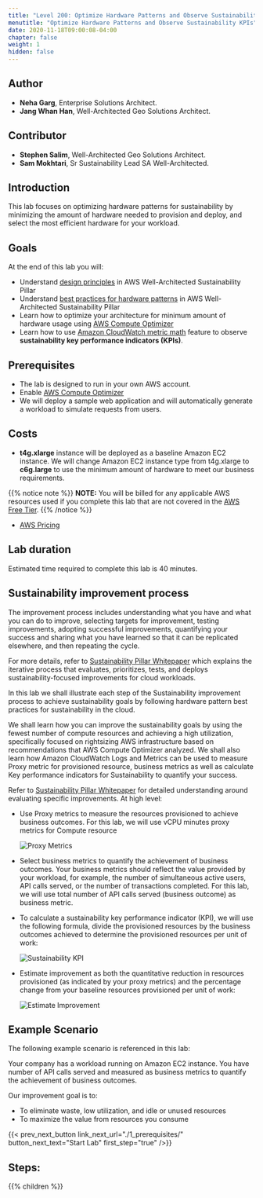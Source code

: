 ```yaml
---
title: "Level 200: Optimize Hardware Patterns and Observe Sustainability KPIs"
menutitle: "Optimize Hardware Patterns and Observe Sustainability KPIs"
date: 2020-11-18T09:00:08-04:00
chapter: false
weight: 1
hidden: false
---
```

## Author

- **Neha Garg**, Enterprise Solutions Architect.
- **Jang Whan Han**, Well-Architected Geo Solutions Architect.

## Contributor
- **Stephen Salim**, Well-Architected Geo Solutions Architect.
- **Sam Mokhtari**, Sr Sustainability Lead SA Well-Architected.

## Introduction

This lab focuses on optimizing hardware patterns for sustainability by minimizing the amount of hardware needed to provision and deploy, and select the most efficient hardware for your workload.

## Goals
At the end of this lab you will:

* Understand [design principles](https://docs.aws.amazon.com/wellarchitected/latest/sustainability-pillar/design-principles-for-sustainability-in-the-cloud.html) in AWS Well-Architected Sustainability Pillar 
* Understand [best practices for hardware patterns](https://docs.aws.amazon.com/wellarchitected/latest/sustainability-pillar/hardware-patterns.html) in AWS Well-Architected Sustainability Pillar
* Learn how to optimize your architecture for minimum amount of hardware usage using [AWS Compute Optimizer](https://aws.amazon.com/aws-cost-management/aws-cost-optimization/right-sizing/)
* Learn how to use [Amazon CloudWatch  metric math](https://docs.aws.amazon.com/AmazonCloudWatch/latest/monitoring/using-metric-math.html) feature to observe **sustainability key performance indicators (KPIs)**. 

## Prerequisites

* The lab is designed to run in your own AWS account.
* Enable [AWS Compute Optimizer](https://aws.amazon.com/compute-optimizer/)
* We will deploy a sample web application and will automatically generate a workload  to simulate requests from users.

## Costs
* **t4g.xlarge** instance will be deployed as a baseline Amazon EC2 instance. We will change Amazon EC2 instance type from t4g.xlarge to **c6g.large** to use the minimum amount of hardware to meet our business requirements.

{{% notice note %}}
**NOTE:** You will be billed for any applicable AWS resources used if you complete this lab that are not covered in the [AWS Free Tier](https://aws.amazon.com/free/).
{{% /notice %}}
* [AWS Pricing](https://aws.amazon.com/pricing/)

## Lab duration
Estimated time required to complete this lab is 40 minutes.

## Sustainability improvement process
The improvement process includes understanding what you have and what you can do to improve, selecting targets for improvement, testing improvements, adopting successful improvements, quantifying your success and sharing what you have learned so that it can be replicated elsewhere, and then repeating the cycle.

For more details, refer to [Sustainability Pillar Whitepaper](https://docs.aws.amazon.com/wellarchitected/latest/sustainability-pillar/improvement-process.html) which explains the iterative process that evaluates, prioritizes, tests, and deploys sustainability-focused improvements for cloud workloads.

In this lab we shall illustrate each step of the Sustainability improvement process to achieve sustainability goals by following hardware pattern best practices for sustainability in the cloud. 

We shall learn how you can improve the sustainability goals by using the fewest number of compute resources and achieving a high utilization, specifically focused on rightsizing AWS infrastructure based on recommendations that AWS Compute Optimizer analyzed. We shall also learn how Amazon CloudWatch Logs and Metrics can be used to measure Proxy metric for provisioned resource, business metrics as well as calculate Key performance indicators for Sustainability to quantify your success.

Refer to [Sustainability Pillar Whitepaper](https://docs.aws.amazon.com/wellarchitected/latest/sustainability-pillar/evaluate-specific-improvements.html) for detailed understanding around evaluating specific improvements. At high level:
* Use Proxy metrics to measure the resources provisioned to achieve business outcomes. For this lab, we will use vCPU minutes proxy metrics for Compute resource

  ![Proxy Metrics](/Sustainability/300_optimize_data_pattern_using_redshift_data_sharing/lab-0/images/proxy_metrics_type.png?classes=lab_picture_small)

* Select business metrics to quantify the achievement of business outcomes. Your business metrics should reflect the value provided by your workload, for example, the number of simultaneous active users, API calls served, or the number of transactions completed. For this lab, we will use total number of API calls served (business outcome) as business metric.

* To calculate a sustainability key performance indicator (KPI), we will use the following formula, divide the provisioned resources by the business outcomes achieved to determine the provisioned resources per unit of work:

    ![Sustainability KPI](/Sustainability/300_optimize_data_pattern_using_redshift_data_sharing/lab-0/images/sustainability_kpi2.png?classes=lab_picture_small)

* Estimate improvement as both the quantitative reduction in resources provisioned (as indicated by your proxy metrics) and the percentage change from your baseline resources provisioned per unit of work:

    ![Estimate Improvement](/Sustainability/200_optimize_ec2_using_cloudwatch_compute_optimizer/Images/section0/EstimateImprovement.png?classes=lab_picture_small)


## Example Scenario
The following example scenario is referenced in this lab:

Your company has a workload running on Amazon EC2 instance. You have number of API calls served and measured as business metrics to quantify the achievement of business outcomes.

  Our improvement goal is to:
  * To eliminate waste, low utilization, and idle or unused resources
  * To maximize the value from resources you consume


{{< prev_next_button link_next_url="./1_prerequisites/" button_next_text="Start Lab" first_step="true" />}}

## Steps:
{{% children  %}}
